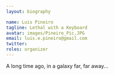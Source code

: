 ```yaml
---
layout: biography

name: Luis Pineiro
tagline: Lethal with a Keyboard
avatar: images/Pineiro_Pic.JPG
email: luis.e.pineiro@gmail.com
twitter: 
roles: organizer
---
```

A long time ago, in a galaxy far, far away...
